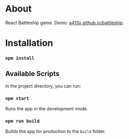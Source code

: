 # About

React Battleship game. Demo: [a413x.github.io/battleship](https://a413x.github.io/battleship/).

# Installation

### `npm install`

## Available Scripts

In the project directory, you can run:

### `npm start`

Runs the app in the development mode.

### `npm run build`

Builds the app for production to the `build` folder.

